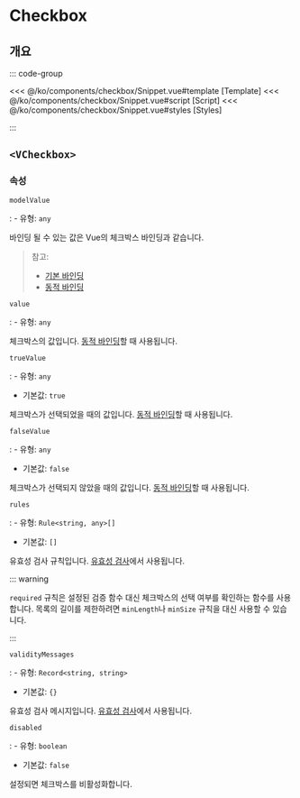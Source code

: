 <script setup lang="ts">
import Snippet from "./Snippet.vue";
</script>

# Checkbox

## 개요

<VComponentPreview>
  <Snippet />
</VComponentPreview>

::: code-group

<<< @/ko/components/checkbox/Snippet.vue#template [Template]
<<< @/ko/components/checkbox/Snippet.vue#script [Script]
<<< @/ko/components/checkbox/Snippet.vue#styles [Styles]

:::

## `<VCheckbox>`

### 속성

`modelValue`

: - 유형: `any`

  바인딩 될 수 있는 값은 Vue의 체크박스 바인딩과 같습니다.

  > 참고:
  > - [기본 바인딩](https://v3.vuejs.org/guide/forms.html#checkboxes)
  > - [동적 바인딩](https://vuejs.org/guide/essentials/forms.html#checkbox-1)

`value`

: - 유형: `any`

  체크박스의 값입니다. [동적 바인딩](https://vuejs.org/guide/essentials/forms.html#checkbox-1)할 때 사용됩니다.

`trueValue`

: - 유형: `any`
  - 기본값: `true`

  체크박스가 선택되었을 때의 값입니다. [동적 바인딩](https://vuejs.org/guide/essentials/forms.html#checkbox-1)할 때 사용됩니다.

`falseValue`

: - 유형: `any`
  - 기본값: `false`

  체크박스가 선택되지 않았을 때의 값입니다. [동적 바인딩](https://vuejs.org/guide/essentials/forms.html#checkbox-1)할 때 사용됩니다.

`rules`

: - 유형: `Rule<string, any>[]`
  - 기본값: `[]`

  유효성 검사 규칙입니다. [유효성 검사](/ko/guide/validation/)에서 사용됩니다.

  ::: warning

  `required` 규칙은 설정된 검증 함수 대신 체크박스의 선택 여부를 확인하는 함수를 사용합니다. 목록의 길이를 제한하려면 `minLength`나 `minSize` 규칙을 대신 사용할 수 있습니다.

  :::

`validityMessages`

: - 유형: `Record<string, string>`
  - 기본값: `{}`

  유효성 검사 메시지입니다. [유효성 검사](/ko/guide/validation/)에서 사용됩니다.

`disabled`

: - 유형: `boolean`
  - 기본값: `false`

  설정되면 체크박스를 비활성화합니다.
